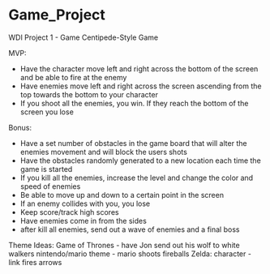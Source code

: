 # Game_Project
WDI Project 1 - Game 
Centipede-Style Game

MVP:
- Have the character move left and right across the bottom of the screen and be able to fire at the enemy
- Have enemies move left and right across the screen ascending from the top towards the bottom to your character
- If you shoot all the enemies, you win. If they reach the bottom of the screen you lose


Bonus:
- Have a set number of obstacles in the game board that will alter the enemies movement and will block the users shots
- Have the obstacles randomly generated to a new location each time the game is started
- If you kill all the enemies, increase the level and change the color and speed of enemies
- Be able to move up and down to a certain point in the screen
- If an enemy collides with you, you lose
- Keep score/track high scores
- Have enemies come in from the sides 
- after kill all enemies, send out a wave of enemies and a final boss


Theme Ideas:
Game of Thrones - have Jon send out his wolf to white walkers
nintendo/mario theme - mario shoots fireballs 
Zelda: character - link fires arrows

